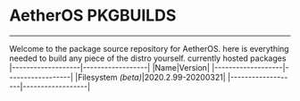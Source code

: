 # AetherOS PKGBUILDS
--------------------
Welcome to the package source repository for AetherOS.
here is everything needed to build any piece of the distro yourself.
currently hosted packages
|-------------------|------------------|
|Name|Version|
|-------------------|------------------|
|Filesystem *(beta)*|2020.2.99-20200321|
|-------------------|------------------|
